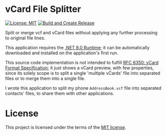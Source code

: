 ﻿# vCard File Splitter

[![License: MIT](https://img.shields.io/badge/License-MIT-red.svg)](LICENSE.txt)
[![Build and Create Release](https://github.com/paoldev/vCardFileSplitter/actions/workflows/dotnet_create_release.yml/badge.svg)](https://github.com/paoldev/vCardFileSplitter/releases)

Split or merge vcf and vCard files without applying any further processing to original file lines.  
  
This application requires the [.NET 8.0 Runtime](https://dotnet.microsoft.com/en-us/download/dotnet/8.0); it can be automatically downloaded and installed on the application's first run.  
  
This source code implementation is not intended to fulfill [RFC 6350: vCard Format Specification](https://www.rfc-editor.org/rfc/rfc6350); it just shows a vCard preview, with few properties, since its solely scope is to split a single 'multiple vCards' file into separated files or to merge them into a single file.  
  
I wrote this application to split my phone `AddressBook.vcf` file into separated contacts' files, to share them with other applications.

# License

This project is licensed under the terms of the [MIT license](./LICENSE.txt).
